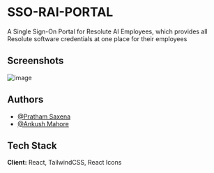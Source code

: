 
# SSO-RAI-PORTAL

A Single Sign-On Portal for Resolute AI Employees, which provides all Resolute software credentials at one place for their employees




## Screenshots

![image](https://github.com/piyush-resoluteai/SSO-Enabled-Portal/assets/94908262/353c2e76-fef7-45d1-a359-ae7c5bbdd8af)



## Authors

- [@Pratham Saxena](https://www.github.com/prathamsaxen)
- [@Ankush Mahore](https://www.github.com/ankush444903)



## Tech Stack

**Client:** React, TailwindCSS, React Icons


